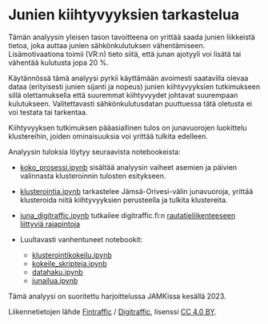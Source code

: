 # Junien kiihtyvyyksien tarkastelua

Tämän analyysin yleisen tason tavoitteena on yrittää saada junien liikkeistä tietoa, joka auttaa junien sähkönkulutuksen vähentämiseen. Lisämotivaationa toimii (VR:n) tieto siitä, että junan ajotyyli voi lisätä tai vähentää kulutusta jopa 20 %.

Käytännössä tämä analyysi pyrkii käyttämään avoimesti saatavilla olevaa dataa (erityisesti junien sijanti ja nopeus) junien kiihtyvyyksien tutkimukseen sillä olettamuksella että suuremmat kiihtyvyydet johtavat suurempaan kulutukseen. Valitettavasti sähkönkulutusdatan puuttuessa tätä oletusta ei voi testata tai tarkentaa.

Kiihtyvyyksen tutkimuksen pääasiallinen tulos on junavuorojen luokittelu klustereihin, joiden ominaisuuksia voi yrittää tulkita edelleen. 

Analyysin tuloksia löytyy seuraavista notebookeista:

* [koko_prosessi.ipynb](koko_prosessi.ipynb) sisältää analyysin vaiheet asemien ja päivien valinnasta klusteroinnin tulosten esitykseen.

* [klusterointia.ipynb](klusterointia.ipynb) tarkastelee Jämsä-Orivesi-välin junavuoroja, yrittää klusteroida niitä kiihtyvyyksien perusteella ja tulkita klustereita.

<!-- * notebookissa [datahaku.ipynb](datahaku.ipynb) kerätään analysoitavaksi halutut junavuorot asemavälin ja päivämäärän perusteella -->

* [juna_digitraffic.ipynb](juna_digitraffic.ipynb) tutkailee digitraffic.fi:n [rautatieliikenteeseen liittyviä rajapintoja](https://www.digitraffic.fi/rautatieliikenne/)

* Luultavasti vanhentuneet notebookit: 
  - [klusterointikokeilu.ipynb](klusterointikokeilu.ipynb)
  - [kokeile_skripteja.ipynb](kokeile_skripteja.ipynb)
  - [datahaku.ipynb](datahaku.ipynb)
  - [junailua.ipynb](junailua.ipynb)

<!-- * notebookissa [kokeile_skripteja.ipynb](kokeile_skripteja.ipynb) voi kokeilla datan keräämiseen ja käsittelyyn tarkoitettuja skriptejä

* Ensimmäisiä data-kokeiluja: [junailua.ipynb](junailua.ipynb) ja [klusterointikokeilu.ipynb](klusterointikokeilu.ipynb) -->

Tämä analyysi on suoritettu harjoittelussa JAMKissa kesällä 2023.

Liikennetietojen lähde [Fintraffic](https://www.fintraffic.fi/fi) / [Digitraffic](https://www.digitraffic.fi/), lisenssi [CC 4.0 BY](https://creativecommons.org/licenses/by/4.0/).